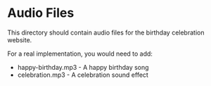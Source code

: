 # Audio Files

This directory should contain audio files for the birthday celebration website.

For a real implementation, you would need to add:
- happy-birthday.mp3 - A happy birthday song
- celebration.mp3 - A celebration sound effect
